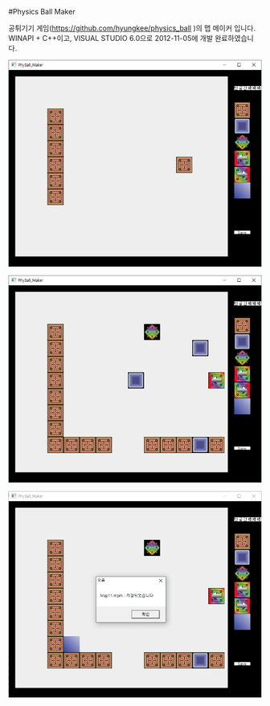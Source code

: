 #Physics Ball Maker

 공튀기기 게임(https://github.com/hyungkee/physics_ball )의 맵 메이커 입니다.
 WINAPI + C++이고, VISUAL STUDIO 6.0으로 2012-11-05에 개발 완료하였습니다.


![](https://github.com/hyungkee/physics_ball_maker/raw/master/sc1.png)

![](https://github.com/hyungkee/physics_ball_maker/raw/master/sc2.png)

![](https://github.com/hyungkee/physics_ball_maker/raw/master/sc3.png)